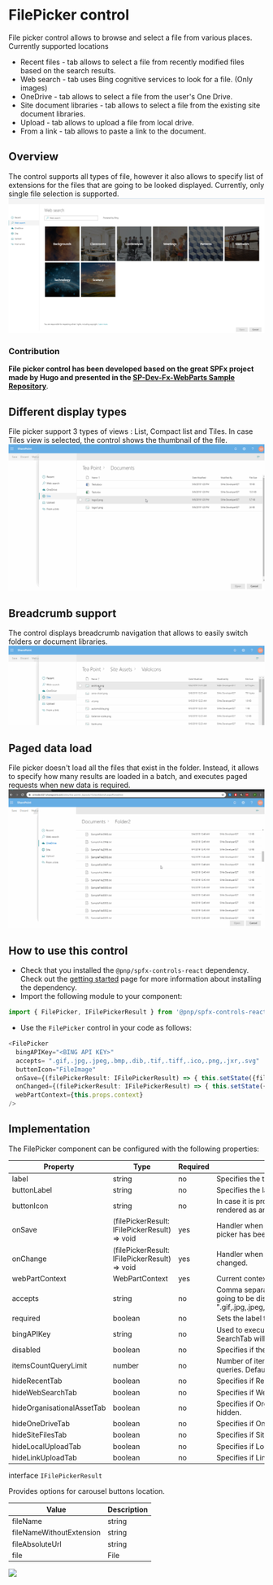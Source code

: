 # FilePicker control

File picker control allows to browse and select a file from various places.
Currently supported locations
- Recent files - tab allows to select a file from recently modified files based on the search results.
- Web search - tab uses Bing cognitive services to look for a file. (Only images)
- OneDrive - tab allows to select a file from the user's One Drive.
- Site document libraries - tab allows to select a file from the existing site document libraries.
- Upload - tab allows to upload a file from local drive.
- From a link - tab allows to paste a link to the document.

## Overview
The control supports all types of file, however it also allows to specify list of extensions for the files that are going to be looked displayed. Currently, only single file selection is supported. 
![File Picker overview](../assets/FilePickerOverview.png)

### Contribution 
**File picker control has been developed based on the great SPFx project made by Hugo and presented in the [SP-Dev-Fx-WebParts Sample Repository](https://github.com/SharePoint/sp-dev-fx-webparts/tree/master/samples/react-comparer)**.


## Different display types
File picker support 3 types of views : List, Compact list and Tiles. In case Tiles view is selected, the control shows the thumbnail of the file.
![File Picker views](../assets/FilePickerViews.gif)


## Breadcrumb support
The control displays breadcrumb navigation that allows to easily switch folders or document libraries.
![File Picker breadcrumb](../assets/FilePickerBreadcrumb.gif)

## Paged data load
File picker doesn't load all the files that exist in the folder. Instead, it allows to specify how many results are loaded in a batch, and executes paged requests when new data is required.
![File Picker paged data load](../assets/FilePickerPaging.gif)


## How to use this control

- Check that you installed the `@pnp/spfx-controls-react` dependency. Check out the [getting started](../#getting-started) page for more information about installing the dependency.
- Import the following module to your component:

```TypeScript
import { FilePicker, IFilePickerResult } from '@pnp/spfx-controls-react/lib/FilePicker';
```

- Use the `FilePicker` control in your code as follows:

```TypeScript
<FilePicker
  bingAPIKey="<BING API KEY>"
  accepts= ".gif,.jpg,.jpeg,.bmp,.dib,.tif,.tiff,.ico,.png,.jxr,.svg"
  buttonIcon="FileImage"
  onSave={(filePickerResult: IFilePickerResult) => { this.setState({filePickerResult }) }}
  onChanged={(filePickerResult: IFilePickerResult) => { this.setState({filePickerResult }) }}
  webPartContext={this.props.context}
/>
```

## Implementation

The FilePicker component can be configured with the following properties:

| Property | Type | Required | Description |
| ---- | ---- | ---- | ---- |
| label | string | no | Specifies the text describing the file picker. |
| buttonLabel | string | no | Specifies the label of the file picker button. |
| buttonIcon | string | no | In case it is provided the file picker will be rendered as an Icon button. |
| onSave | (filePickerResult: IFilePickerResult) => void | yes | Handler when the file has been selected and picker has been closed. |
| onChange | (filePickerResult: IFilePickerResult) => void | yes | Handler when the file selection has been changed. |
| webPartContext | WebPartContext | yes | Current context. |
| accepts | string | no | Comma separated list of file extensions that going to be displayed. E.g. ".gif,.jpg,.jpeg,.bmp,.dib,.tif,.tiff,.ico,.png,.jxr,.svg" |
| required | boolean | no | Sets the label to inform that the value is required. |
| bingAPIKey | string | no | Used to execute WebSearch. If not provided SearchTab will not be available. |
| disabled | boolean | no | Specifies if the picker button is disabled |
| itemsCountQueryLimit | number | no | Number of items to obtain when executing REST queries. Default 100. |
| hideRecentTab | boolean | no | Specifies if RecentTab should be hidden. |
| hideWebSearchTab | boolean | no | Specifies if WebSearchTab should be hidden. |
| hideOrganisationalAssetTab | boolean | no | Specifies if OrganisationalAssetTab should be hidden. |
| hideOneDriveTab | boolean | no | Specifies if OneDriveTab should be hidden. |
| hideSiteFilesTab | boolean | no | Specifies if SiteFilesTab should be hidden. |
| hideLocalUploadTab | boolean | no | Specifies if LocalUploadTab should be hidden. |
| hideLinkUploadTab | boolean | no | Specifies if LinkUploadTab should be hidden. |

interface `IFilePickerResult`

Provides options for carousel buttons location.

| Value | Description |
| ---- | ---- |
| fileName | string | yes | File namr of the result with the extension. |
| fileNameWithoutExtension | string | yes | File namr of the result without the extension. |
| fileAbsoluteUrl | string | yes | Absolute URL of the file. Null in case of file upload. |
| file | File | yes | JS Object representing File. Will be set in case of file upload. |


![](https://telemetry.sharepointpnp.com/sp-dev-fx-controls-react/filePicker/FilePicker)
